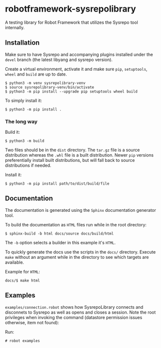 # robotframework-sysrepolibrary

A testing library for Robot Framework that utilizes the Sysrepo tool internally.

## Installation
Make sure to have Sysrepo and accompanying plugins installed under the `devel` branch (the latest libyang and sysrepo version).

Create a virtual environment, activate it and make sure `pip`, `setuptools`, `wheel` and `build` are up to date.

```
$ python3 -m venv sysrepolibrary-venv
$ source sysrepolibrary-venv/bin/activate
$ python3 -m pip install --upgrade pip setuptools wheel build
```

To simply install it:
```
$ python3 -m pip install .
```

### The long way
Build it:
```
$ python3 -m build
```

Two files should be in the `dist` directory. 
The `tar.gz` file is a source distribution whereas the `.whl` file is a built distribution.
Newer `pip` versions preferentially install built distributions, but will fall back to source distributions if needed.

Install it:
```
$ python3 -m pip install path/to/dist/build/file
```

## Documentation
The documentation is generated using the `Sphinx` documentation generator tool. 

To build the documentation as `HTML` files run while in the root directory:
```
$ sphinx-build -b html docs/source docs/build/html
```

The `-b` option selects a builder in this example it's `HTML`.

To quickly generate the docs use the scripts in the `docs/` directory.
Execute `make` without an argument while in the directory to see which targets are available.

Example for `HTML`:
```
docs/$ make html
```

## Examples
`examples/connection.robot` shows how SysrepoLibrary connects and disconnets to Sysrepo as well as opens and closes a session.
Note the root privileges when invoking the command (datastore permission issues otherwise, item not found):

Run:

`# robot examples`

